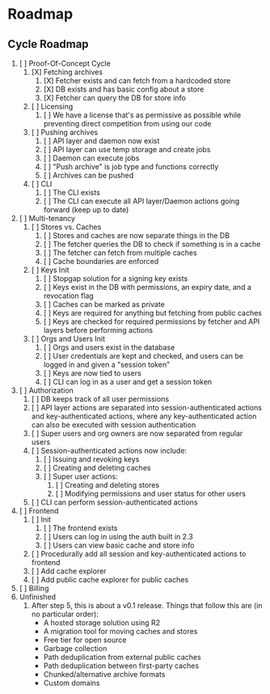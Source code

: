 # Roadmap

## Cycle Roadmap
1. [ ] Proof-Of-Concept Cycle
	1. [X] Fetching archives
		1. [X] Fetcher exists and can fetch from a hardcoded store
		2. [X] DB exists and has basic config about a store
		3. [X] Fetcher can query the DB for store info
	2. [ ] Licensing
		1. [ ] We have a license that's as permissive as possible while preventing direct competition from using our code
	3. [ ] Pushing archives
		1. [ ] API layer and daemon now exist
		2. [ ] API layer can use temp storage and create jobs
		3. [ ] Daemon can execute jobs
		4. [ ] "Push archive" is job type and functions correctly
		5. [ ] Archives can be pushed
	4. [ ] CLI
		1. [ ] The CLI exists
		2. [ ] The CLI can execute all API layer/Daemon actions going forward (keep up to date)
2. [ ] Multi-tenancy
	1. [ ] Stores vs. Caches
		1. [ ] Stores and caches are now separate things in the DB
		2. [ ] The fetcher queries the DB to check if something is in a cache
		3. [ ] The fetcher can fetch from multiple caches
		4. [ ] Cache boundaries are enforced
	2. [ ] Keys Init
		1. [ ] Stopgap solution for a signing key exists
		2. [ ] Keys exist in the DB with permissions, an expiry date, and a revocation flag
		3. [ ] Caches can be marked as private
		4. [ ] Keys are required for anything but fetching from public caches
		5. [ ] Keys are checked for required permissions by fetcher and API layers before performing actions
	3. [ ] Orgs and Users Init
		1. [ ] Orgs and users exist in the database
		2. [ ] User credentials are kept and checked, and users can be logged in and given a "session token"
		3. [ ] Keys are now tied to users
		4. [ ] CLI can log in as a user and get a session token
3. [ ] Authorization
	1. [ ] DB keeps track of all user permissions
	2. [ ] API layer actions are separated into session-authenticated actions and key-authenticated actions, where any key-authenticated action can also be executed with session authentication
	3. [ ] Super users and org owners are now separated from regular users
	4. [ ] Session-authenticated actions now include:
		1. [ ] Issuing and revoking keys
		2. [ ] Creating and deleting caches
		3. [ ] Super user actions:
			1. [ ] Creating and deleting stores
			2. [ ] Modifying permissions and user status for other users
	5. [ ] CLI can perform session-authenticated actions
4. [ ] Frontend
	1. [ ] Init
		1. [ ] The frontend exists
		2. [ ] Users can log in using the auth built in 2.3
		3. [ ] Users can view basic cache and store info
	2. [ ] Procedurally add all session and key-authenticated actions to frontend
	3. [ ] Add cache explorer
	4. [ ] Add public cache explorer for public caches
5. [ ] Billing
6. Unfinished
	1. After step 5, this is about a v0.1 release. Things that follow this are (in no particular order):
		- A hosted storage solution using R2
		- A migration tool for moving caches and stores
		- Free tier for open source
		- Garbage collection
		- Path deduplication from external public caches
		- Path deduplication between first-party caches
		- Chunked/alternative archive formats
		- Custom domains
